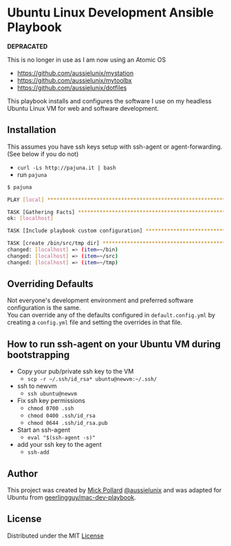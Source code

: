 # Ubuntu Linux Development Ansible Playbook

**DEPRACATED**

This is no longer in use as I am now using an Atomic OS

* https://github.com/aussielunix/mystation
* https://github.com/aussielunix/mytoolbx
* https://github.com/aussielunix/dotfiles


This playbook installs and configures the software I use on my headless Ubuntu Linux VM for web and software development.

## Installation

This assumes you have ssh keys setup with ssh-agent or agent-forwarding. (See below if you do not)

* `curl -Ls http://pajuna.it | bash`
* run `pajuna`

```bash
$ pajuna

PLAY [local] **********************************************************************************************************************************************************************************

TASK [Gathering Facts] ************************************************************************************************************************************************************************
ok: [localhost]

TASK [Include playbook custom configuration] **************************************************************************************************************************************************

TASK [create /bin/src/tmp dir] ****************************************************************************************************************************************************************
changed: [localhost] => (item=~/bin)
changed: [localhost] => (item=~/src)
changed: [localhost] => (item=~/tmp)
```

## Overriding Defaults

Not everyone's development environment and preferred software configuration is the same.  
You can override any of the defaults configured in `default.config.yml` by creating a `config.yml` file and setting the overrides in that file.

## How to run ssh-agent on your Ubuntu VM during bootstrapping

* Copy your pub/private ssh key to the VM
  * `scp -r ~/.ssh/id_rsa* ubuntu@newvm:~/.ssh/`
* ssh to newvm
  * `ssh ubuntu@newvm`
* Fix ssh key permissions
  * `chmod 0700 .ssh`
  * `chmod 0400 .ssh/id_rsa`
  * `chmod 0644 .ssh/id_rsa.pub`
* Start an ssh-agent
  * `eval "$(ssh-agent -s)"`
* add your ssh key to the agent
  * `ssh-add`

## Author

This project was created by [Mick Pollard](https://aussielunix.io) [@aussielunix](https://twitter.com/aussielunix) and was adapted for Ubuntu from [geerlingguy/mac-dev-playbook](https://github.com/geerlingguy/mac-dev-playbook).

## License

Distributed under the MIT [License](https://github.com/pajuna/mystation/blob/master/LICENSE)
